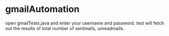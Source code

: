 # gmailAutomation
open gmailTests.java and enter your username and password.
test will fetch out the results of total number of sentmails, unreadmails.
